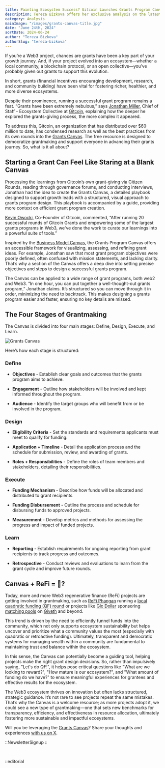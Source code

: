 ```yaml
---
title: Painting Ecosystem Success? Gitcoin Launches Grants Program Canvas
description: Tereza Bizkova offers her exclusive analysis on the latest release from Gitcoin.
category: Analysis
mainImage: "/images/grants-canvas-title.jpg"
date: "June 24th, 2024"
sortDate: 2024-06-24
author: "Tereza Bizkova"
authorSlug: "tereza-bizkova"
---
```


If you’re a Web3 project, chances are grants have been a key part of your growth journey. And, if your project evolved into an ecosystem—whether a local community, a blockchain protocol, or an open collective—you’ve probably given out grants to support this evolution.

In short, grants (financial incentives encouraging development, research, and community building) have been vital for fostering richer, healthier, and more diverse ecosystems.

Despite their prominence, running a successful grant program remains a feat. “Grants have been extremely nebulous,” says [Jonathan Miller](https://ca.linkedin.com/in/millerdjonathan), Chief of Staff - Ecosystem Collective at [Gitcoin](/project/gitcoin/), explaining how the deeper he explored the grants-giving process, the more complex it appeared.

To address this, Gitcoin, an organization that has distributed over $60 million to date, has condensed research as well as the best practices from its own rounds into the [Grants Canvas](https://grantscanvas.gitcoin.co/). The free resource is designed to democratize grantmaking and support everyone in advancing their grants journey. So, what is it all about?

## Starting a Grant Can Feel Like Staring at a Blank Canvas

Processing the learnings from Gitcoin’s own grant-giving via Citizen Rounds, reading through governance forums, and conducting interviews, Jonathan had the idea to create the Grants Canvas, a detailed playbook designed to support growth leads with a structured, visual approach to grants program design. This playbook is accompanied by a guide, providing more context on efficient grant program creation.

[Kevin Owocki](https://twitter.com/owocki?lang=cs), Co-Founder of Gitcoin, commented, “After running 20 successful rounds of Gitcoin Grants and empowering some of the largest grants programs in Web3, we've done the work to curate our learnings into a powerful suite of tools.”

Inspired by the [Business Model Canvas](https://en.wikipedia.org/wiki/Business_Model_Canvas), the Grants Program Canvas offers an accessible framework for visualizing, assessing, and refining grant ideas. For example, Jonathan saw that most grant program objectives were poorly defined, often confused with mission statements, and lacking clarity. That’s why a section of the Canvas offers a deep dive into setting precise objectives and steps to design a successful grants program.

The Canvas can be applied to a wide range of grant programs, both web2 and Web3. “In one hour, you can put together a well-thought-out grants program,” Jonathan claims. It’s structured so you can move through it in order, minimizing the need to backtrack. This makes designing a grants program easier and faster, ensuring no key details are missed.

## The Four Stages of Grantmaking

The Canvas is divided into four main stages: Define, Design, Execute, and Learn.

![Grants Canvas](/images/grants-canvas-body.jpg)

Here’s how each stage is structured:

### Define

- **Objectives** - Establish clear goals and outcomes that the grants program aims to achieve.

- **Engagement** - Outline how stakeholders will be involved and kept informed throughout the program.

- **Audience** - Identify the target groups who will benefit from or be involved in the program.

### Design

- **Eligibility Criteria** - Set the standards and requirements applicants must meet to qualify for funding.

- **Application + Timeline** -  Detail the application process and the schedule for submission, review, and awarding of grants.

- **Roles + Responsibilities** - Define the roles of team members and stakeholders, detailing their responsibilities.

### Execute

- **Funding Mechanism** - Describe how funds will be allocated and distributed to grant recipients.

- **Funding Disbursement** - Outline the process and schedule for disbursing funds to approved projects.

- **Measurement** - Develop metrics and methods for assessing the progress and impact of funded projects.

### Learn

- **Reporting** - Establish requirements for ongoing reporting from grant recipients to track progress and outcomes.

- **Retrospective** - Conduct reviews and evaluations to learn from the grant cycle and improve future rounds.

## Canvas + ReFi = 🚀?

Today, more and more Web3 regenerative finance (ReFi) projects are getting involved in grantmaking, such as [ReFi Phangan](/project/refi-phangan/) running a [local quadratic funding (QF) round](https://x.com/PhanganQF) or projects like [Glo Dollar](/project/glo-dollar/) sponsoring [matching pools](https://snapshot.org/#/giv.eth/) on [Giveth](/project/giveth/) and beyond. 

This trend is driven by the need to efficiently funnel funds into the community, which not only supports ecosystem sustainability but helps uncover and prioritize what a community values the most (especially with quadratic or retroactive funding). Ultimately, transparent and democratic systems for managing wealth within a community are fundamental to maintaining trust and balance within the ecosystem.

In this sense, the Canvas can potentially become a guiding tool, helping projects make the right grant design decisions. So, rather than impulsively saying, "Let's do QF!", it helps pose critical questions like "What are we looking to reward?", "How mature is our ecosystem?", and "What amount of funding do we have?" to ensure meaningful experiences for grantees and effective results for the ecosystem.

The Web3 ecosystem thrives on innovation but often lacks structured, strategic guidance. It’s not rare to see projects repeat the same mistakes. That’s why the Canvas is a welcome resource; as more projects adopt it, we could see a new type of grantmaking—one that sets new benchmarks for transparency, efficiency, and effectiveness in resource allocation, ultimately fostering more sustainable and impactful ecosystems.

Will you be leveraging the [Grants Canvas](https://grantscanvas.gitcoin.co/)? Share your thoughts and experiences [with us on X](https://x.com/carboncopy_refi).

::NewsletterSignup
::

<br>

::editorial
